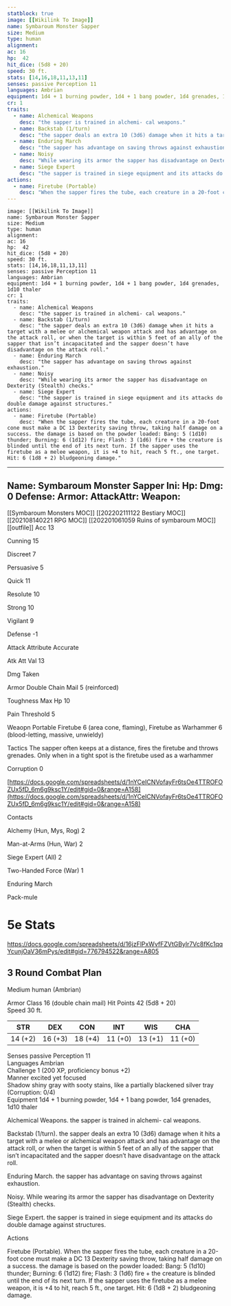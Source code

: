 ```yaml
---
statblock: true
image: [[Wikilink To Image]]
name: Symbaroum Monster Sapper
size: Medium
type: human
alignment:
ac: 16
hp:  42
hit_dice: (5d8 + 20)
speed: 30 ft.
stats: [14,16,18,11,13,11]
senses: passive Perception 11
languages: Ambrian
equipment: 1d4 + 1 burning powder, 1d4 + 1 bang powder, 1d4 grenades, 1d10 thaler
cr: 1
traits:
  - name: Alchemical Weapons
    desc: "the sapper is trained in alchemi- cal weapons."
  - name: Backstab (1/turn)
    desc: "the sapper deals an extra 10 (3d6) damage when it hits a target with a melee or alchemical weapon attack and has advantage on the attack roll, or when the target is within 5 feet of an ally of the sapper that isn’t incapacitated and the sapper doesn’t have disadvantage on the attack roll."
  - name: Enduring March
    desc: "the sapper has advantage on saving throws against exhaustion."
  - name: Noisy
    desc: "While wearing its armor the sapper has disadvantage on Dexterity (Stealth) checks."
  - name: Siege Expert
    desc: "the sapper is trained in siege equipment and its attacks do double damage against structures."
actions:
  - name: Firetube (Portable)
    desc: "When the sapper fires the tube, each creature in a 20-foot cone must make a DC 13 Dexterity saving throw, taking half damage on a success. the damage is based on the powder loaded: Bang: 5 (1d10) thunder; Burning: 6 (1d12) fire; Flash: 3 (1d6) fire + the creature is blinded until the end of its next turn. If the sapper uses the firetube as a melee weapon, it is +4 to hit, reach 5 ft., one target. Hit: 6 (1d8 + 2) bludgeoning damage."
---
```

```statblock
image: [[Wikilink To Image]]
name: Symbaroum Monster Sapper
size: Medium
type: human
alignment:
ac: 16
hp:  42
hit_dice: (5d8 + 20)
speed: 30 ft.
stats: [14,16,18,11,13,11]
senses: passive Perception 11
languages: Ambrian
equipment: 1d4 + 1 burning powder, 1d4 + 1 bang powder, 1d4 grenades, 1d10 thaler
cr: 1
traits:
  - name: Alchemical Weapons
    desc: "the sapper is trained in alchemi- cal weapons."
  - name: Backstab (1/turn)
    desc: "the sapper deals an extra 10 (3d6) damage when it hits a target with a melee or alchemical weapon attack and has advantage on the attack roll, or when the target is within 5 feet of an ally of the sapper that isn’t incapacitated and the sapper doesn’t have disadvantage on the attack roll."
  - name: Enduring March
    desc: "the sapper has advantage on saving throws against exhaustion."
  - name: Noisy
    desc: "While wearing its armor the sapper has disadvantage on Dexterity (Stealth) checks."
  - name: Siege Expert
    desc: "the sapper is trained in siege equipment and its attacks do double damage against structures."
actions:
  - name: Firetube (Portable)
    desc: "When the sapper fires the tube, each creature in a 20-foot cone must make a DC 13 Dexterity saving throw, taking half damage on a success. the damage is based on the powder loaded: Bang: 5 (1d10) thunder; Burning: 6 (1d12) fire; Flash: 3 (1d6) fire + the creature is blinded until the end of its next turn. If the sapper uses the firetube as a melee weapon, it is +4 to hit, reach 5 ft., one target. Hit: 6 (1d8 + 2) bludgeoning damage."
```
---
Name: Symbaroum Monster Sapper
Ini: 
Hp: 
Dmg: 0
Defense: 
Armor: 
AttackAttr: 
Weapon: 
---
[[Symbaroum Monsters MOC]]
[[202202111122 Bestiary MOC]]
[[202108140221 RPG MOC]]
[[202201061059 Ruins of symbaroum MOC]]
[[outfile]]
Acc 13

Cunning 15

Discreet 7

Persuasive 5

Quick 11

Resolute 10

Strong 10

Vigilant 9

Defense -1

Attack Attribute Accurate

Atk Att Val 13

Dmg Taken

Armor Double Chain Mail 5 (reinforced)

Toughness Max Hp 10

Pain Threshold 5

Weaopn Portable Firetube 6 (area cone, flaming), Firetube as Warhammer 6 (blood-letting, massive, unwieldy)

Tactics The sapper often keeps at a distance, fires the firetube and throws grenades. Only when in a tight spot is the firetube used as a warhammer

Corruption 0

[https://docs.google.com/spreadsheets/d/1nYCeICNVofayFr6tsOe4TTROFOZUx5fD_6m6g9ksc1Y/edit#gid=0&range=A158](https://docs.google.com/spreadsheets/d/1nYCeICNVofayFr6tsOe4TTROFOZUx5fD_6m6g9ksc1Y/edit#gid=0&range=A158)

Contacts

Alchemy (Hun, Mys, Rog) 2

Man-at-Arms (Hun, War) 2

Siege Expert (All) 2

Two-Handed Force (War) 1

Enduring March

Pack-mule


# 5e Stats 
https://docs.google.com/spreadsheets/d/16jzFlPxWvfFZVtGBylr7Vc8fKc1qqYcunjOaV36mPys/edit#gid=776794522&range=A805
## 3 Round Combat Plan

Medium human (Ambrian)

Armor Class 16 (double chain mail)
Hit Points 42 (5d8 + 20)  
Speed 30 ft.

| STR     | DEX     | CON     | INT     | WIS     | CHA     |
| ------- | ------- | ------- | ------- | ------- | ------- |
| 14 (+2) | 16 (+3) | 18 (+4) | 11 (+0) | 13 (+1) | 11 (+0) |

Senses passive Perception 11  
Languages Ambrian  
Challenge 1 (200 XP, proficiency bonus +2)  
Manner excited yet focused  
Shadow shiny gray with sooty stains, like a partially blackened silver tray (Corruption: 0/4)  
Equipment 1d4 + 1 burning powder, 1d4 + 1 bang powder, 1d4 grenades, 1d10 thaler

Alchemical Weapons. the sapper is trained in alchemi- cal weapons.

Backstab (1/turn). the sapper deals an extra 10 (3d6) damage when it hits a target with a melee or alchemical weapon attack and has advantage on the attack roll, or when the target is within 5 feet of an ally of the sapper that isn’t incapacitated and the sapper doesn’t have disadvantage on the attack roll.

Enduring March. the sapper has advantage on saving throws against exhaustion.

Noisy. While wearing its armor the sapper has disadvantage on Dexterity (Stealth) checks.

Siege Expert. the sapper is trained in siege equipment and its attacks do double damage against structures.

Actions

Firetube (Portable). When the sapper fires the tube, each creature in a 20-foot cone must make a DC 13 Dexterity saving throw, taking half damage on a success. the damage is based on the powder loaded: Bang: 5 (1d10) thunder; Burning: 6 (1d12) fire; Flash: 3 (1d6) fire + the creature is blinded until the end of its next turn. If the sapper uses the firetube as a melee weapon, it is +4 to hit, reach 5 ft., one target. Hit: 6 (1d8 + 2) bludgeoning damage.




